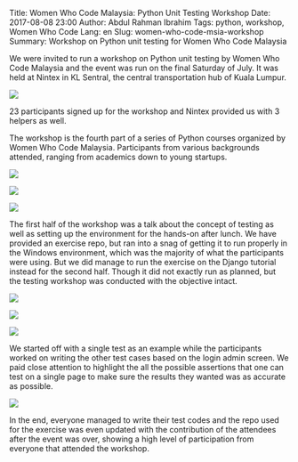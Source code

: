 Title: Women Who Code Malaysia: Python Unit Testing Workshop
Date: 2017-08-08 23:00
Author: Abdul Rahman Ibrahim
Tags: python, workshop, Women Who Code
Lang: en
Slug: women-who-code-msia-workshop
Summary: Workshop on Python unit testing for Women Who Code Malaysia

We were invited to run a workshop on Python unit testing by Women Who Code Malaysia
and the event was run on the final Saturday of July. It was held at Nintex in KL Sentral,
the central transportation hub of Kuala Lumpur.

![]({filename}/images/wwc-2017/nintex.jpg)

23 participants signed up for the workshop and Nintex provided us with 3 helpers as well.

The workshop is the fourth part of a series of Python courses organized by Women Who Code Malaysia.
Participants from various backgrounds attended, ranging from academics down to young startups.

![]({filename}/images/wwc-2017/ws01.jpg)

![]({filename}/images/wwc-2017/ws02.jpg)

![]({filename}/images/wwc-2017/ws03.jpg)

The first half of the workshop was a talk about the concept of testing as well as setting
up the environment for the hands-on after lunch. We have provided an exercise repo, but ran
into a snag of getting it to run properly in the Windows environment, which was the majority of
what the participants were using. But we did manage to run the exercise on the Django tutorial
instead for the second half. Though it did not exactly run as planned, but the testing workshop
was conducted with the objective intact.

![]({filename}/images/wwc-2017/ws04.jpg)

![]({filename}/images/wwc-2017/ws05.jpg)

![]({filename}/images/wwc-2017/ws06.jpg)

We started off with a single test as an example while the participants worked on writing the other
test cases based on the login admin screen. We paid close attention to highlight the all the
possible assertions that one can test on a single page to make sure the results they wanted was
as accurate as possible.

![]({filename}/images/wwc-2017/organizers.jpg)

In the end, everyone managed to write their test codes and the repo used for the exercise was even
updated with the contribution of the attendees after the event was over, showing a high level of
participation from everyone that attended the workshop.
